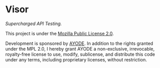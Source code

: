 # Visor

_Supercharged API Testing._

This project is under the [Mozilla Public License 2.0](https://github.com/Xtendera/Visor/blob/main/LICENSE).

Development is sponsored by [AYODE](https://ayode.org). In addition to the rights granted under the MPL 2.0, I hereby grant AYODE a non-exclusive, irrevocable, royalty-free license to use, modify, sublicense, and distribute this code under any terms, including proprietary licenses, without restriction.